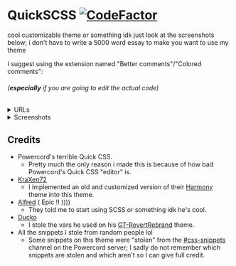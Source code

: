 # QuickSCSS [![CodeFactor](https://www.codefactor.io/repository/github/wathhr/quickscss/badge?s=5f2850cfa164e62ecf2eaa497b0a075cf28b67cf)](https://www.codefactor.io/repository/github/wathhr/quickscss)
cool customizable theme or something idk just look at the screenshots below; i don't have to write a 5000 word essay to make you want to use my theme

I suggest using the extension named "Better comments"/"Colored comments":
###### (**especially** if you are going to edit the actual code)

<details><summary>URLs</summary>﻿<!-- ZWS here -->

 - [VSCode](https://marketplace.visualstudio.com/items?itemName=aaron-bond.better-comments)
 - [Sublime text](https://packagecontrol.io/packages/Colored%20Comments)
 - [Atom](https://github.com/AndrewKralovec/atom-better-comments)

###### If your text editor is not listed, the extension probably has not been ported over to it

</details>

<details><summary>Screenshots</summary>﻿<!-- ZWS here -->

Titlebar  
![Titlebar](./screenshots/titlebar.png)

Friend list
![Friend-list](./screenshots/friend-list.png)

Stage Discovery tab
![Stage-Discovery-tab](./screenshots/stage-discovery.png)

Nitro tab
![Nitro-Tab](./screenshots/nitro-tab.png)

User popout  
![User-Popout](./screenshots/user-popout.png)

Connection backgrounds
![Connection-backgrounds](./screenshots/connections-backgrounds.gif)

</details>

## Credits
 - Powercord's terrible Quick CSS.
   - Pretty much the only reason i made this is because of how bad Powercord's Quick CSS "editor" is.
 - [KraXen72](https://github.com/KraXen72)
   - I implemented an old and customized version of their [Harmony](https://github.com/KraXen72/harmony-discord/) theme into this theme.
 - [Alfred](https://www.youtube.com/watch?v=NWD7iqtOJSE) ( Epic !! ))))
   - They told me to start using SCSS or something idk he's cool.
 - [Ducko](https://github.com/CanadaHonk)
   - I stole the vars he used on his [GT-RevertRebrand](https://github.com/Goose-Nest/GT-RevertRebrand) theme.
 - All the snippets I stole from random people lol
   - Some snippets on this theme were "stolen" from the [#css-snippets](https://canary.discord.com/channels/538759280057122817/755005803303403570/) channel on the Powercord server; I sadly do not remember which snippets are stolen and which aren't so I can give full credit.
